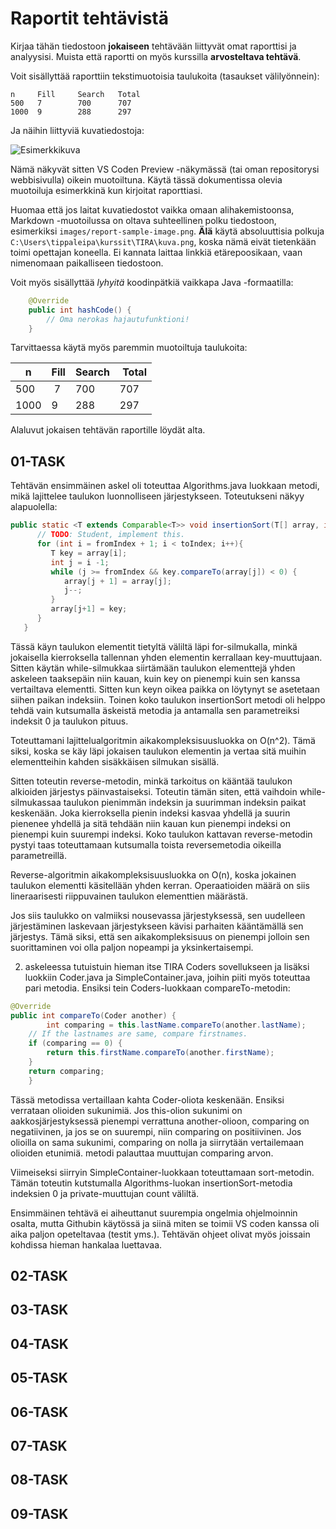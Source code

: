 # Raportit tehtävistä

Kirjaa tähän tiedostoon **jokaiseen** tehtävään liittyvät omat raporttisi ja analyysisi. Muista että raportti on myös kurssilla **arvosteltava tehtävä**.

Voit sisällyttää raporttiin tekstimuotoisia taulukoita (tasaukset välilyönnein):

```
n     Fill     Search   Total
500   7        700      707
1000  9        288      297
```

Ja näihin liittyviä kuvatiedostoja:

![Esimerkkikuva](report-sample-image.png)

Nämä näkyvät sitten VS Coden Preview -näkymässä (tai oman repositorysi webbisivulla) oikein muotoiltuna. Käytä tässä dokumentissa olevia muotoiluja esimerkkinä kun kirjoitat raporttiasi. 

Huomaa että jos laitat kuvatiedostot vaikka omaan alihakemistoonsa, Markdown -muotoilussa on oltava suhteellinen polku tiedostoon, esimerkiksi `images/report-sample-image.png`. **Älä** käytä absoluuttisia polkuja `C:\Users\tippaleipa\kurssit\TIRA\kuva.png`, koska nämä eivät tietenkään toimi opettajan koneella. Ei kannata laittaa linkkiä etärepoosikaan, vaan nimenomaan paikalliseen tiedostoon.

Voit myös sisällyttää *lyhyitä* koodinpätkiä vaikkapa Java -formaatilla:

```Java
	@Override
	public int hashCode() {
		// Oma nerokas hajautufunktioni!
	}
```
Tarvittaessa käytä myös paremmin muotoiltuja taulukoita:

| n	| Fill	| Search	| Total |
|-----|--------|--------|-------|
| 500	 | 7	| 700	| 707 |
| 1000 |	9	| 288	| 297 | 

Alaluvut jokaisen tehtävän raportille löydät alta.


## 01-TASK
Tehtävän ensimmäinen askel oli toteuttaa Algorithms.java luokkaan metodi, mikä lajittelee taulukon luonnolliseen järjestykseen. Toteutukseni näkyy alapuolella:

```Java
public static <T extends Comparable<T>> void insertionSort(T[] array, int fromIndex, int toIndex) {
      // TODO: Student, implement this.
      for (int i = fromIndex + 1; i < toIndex; i++){
         T key = array[i];
         int j = i -1;
         while (j >= fromIndex && key.compareTo(array[j]) < 0) {
            array[j + 1] = array[j];
            j--;
         }
         array[j+1] = key;
      }
   }
```
Tässä käyn taulukon elementit tietyltä väliltä läpi for-silmukalla, minkä jokaisella kierroksella tallennan yhden elementin kerrallaan key-muuttujaan. Sitten käytän while-silmukkaa siirtämään taulukon elementtejä yhden askeleen taaksepäin niin kauan, kuin key on pienempi kuin sen kanssa vertailtava elementti. Sitten kun keyn oikea paikka on löytynyt se asetetaan siihen paikan indeksiin.
Toinen koko taulukon insertionSort metodi oli helppo tehdä vain kutsumalla äskeistä metodia ja antamalla sen parametreiksi indeksit 0 ja taulukon pituus.

Toteuttamani lajittelualgoritmin aikakompleksisuusluokka on O(n^2). Tämä siksi, koska se käy läpi jokaisen taulukon elementin ja vertaa sitä muihin elementteihin kahden sisäkkäisen silmukan sisällä.

Sitten toteutin reverse-metodin, minkä tarkoitus on kääntää taulukon alkioiden järjestys päinvastaiseksi. Toteutin tämän siten, että vaihdoin while-silmukassaa taulukon pienimmän indeksin ja suurimman indeksin paikat keskenään. Joka kierroksella pienin indeksi kasvaa yhdellä ja suurin pienenee yhdellä ja sitä tehdään niin kauan kun pienempi indeksi on pienempi kuin suurempi indeksi.
Koko taulukon kattavan reverse-metodin pystyi taas toteuttamaan kutsumalla toista reversemetodia oikeilla parametreillä.

Reverse-algoritmin aikakompleksisuusluokka on O(n), koska jokainen taulukon elementti käsitellään yhden kerran. Operaatioiden määrä on siis lineraarisesti riippuvainen taulukon elementtien määrästä.

Jos siis taulukko on valmiiksi nousevassa järjestyksessä, sen uudelleen järjestäminen laskevaan järjestykseen kävisi parhaiten kääntämällä sen järjestys. Tämä siksi, että sen aikakompleksisuus on pienempi jolloin sen suorittaminen voi olla paljon nopeampi ja yksinkertaisempi.

2. askeleessa tutuistuin hieman itse TIRA Coders sovellukseen ja lisäksi luokkiin Coder.java ja SimpleContainer.java, joihin piiti myös toteuttaa pari metodia. 
Ensiksi tein Coders-luokkaan compareTo-metodin:
```Java
@Override
public int compareTo(Coder another) {
		int comparing = this.lastName.compareTo(another.lastName);
    // If the lastnames are same, compare firstnames.
    if (comparing == 0) {
        return this.firstName.compareTo(another.firstName);
    }
    return comparing;
	}
```
Tässä metodissa vertaillaan kahta Coder-oliota keskenään. Ensiksi verrataan olioiden sukunimiä. Jos this-olion sukunimi on aakkosjärjestyksessä pienempi verrattuna another-olioon, comparing on negatiivinen, ja jos se on suurempi, niin comparing on positiivinen. Jos olioilla on sama sukunimi, comparing on nolla ja siirrytään vertailemaan olioiden etunimiä. metodi palauttaa muuttujan comparing arvon.

Viimeiseksi siirryin SimpleContainer-luokkaan toteuttamaan sort-metodin. Tämän toteutin kutstumalla Algorithms-luokan insertionSort-metodia indeksien 0 ja private-muuttujan count väliltä.

Ensimmäinen tehtävä ei aiheuttanut suurempia ongelmia ohjelmoinnin osalta, mutta Githubin käytössä ja siinä miten se toimii VS coden kanssa oli aika paljon opeteltavaa (testit yms.). Tehtävän ohjeet olivat myös joissain kohdissa hieman hankalaa luettavaa.

## 02-TASK

## 03-TASK

## 04-TASK

## 05-TASK

## 06-TASK

## 07-TASK

## 08-TASK

## 09-TASK
